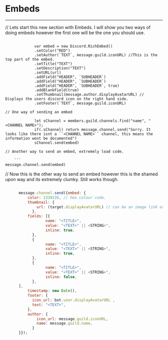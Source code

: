 # Embeds
----------------------------------------------------------------------------------------------------------

// Lets start this new section with Embeds. I will show you two ways of doing embeds however the first one will be the one you should use.

```

             var embed = new Discord.RichEmbed()
             .setColor("RED")
             .setAuthor(`TEXT`, message.guild.iconURL) //This is the top part of the embed.
             .setTitle("TEXT")
             .setDescription("TEXT")
             .setURL(url)
             .addField("HEADER", `SUBHEADER`)
             .addField("HEADER", `SUBHEADER`)
             .addField("HEADER", `SUBHEADER`, true) 
             .addBlankField(true)
             .setThumbnail(message.author.displayAvatarURL) // Displays the users discord icon on the right hand side.
             .setFooter(`TEXT`, message.guild.iconURL)

// One way of sending an embed

			 let sChannel = members.guild.channels.find("name", "<CHANNEL NAME>");
			 if(.sChannel) return message.channel.send("Sorry. It looks like there isnt a ``<CHANNEL NAME>`` channel, this means the information wont be documented")
             sChannel.send(embed)

// Another way to send an embed, extremely load code.

    ```
message.channel.send(embed)
```


// Now this is the other way to send an embed however this is the shamed upon way and its extremely clumky. Still works though.
```javascript

      message.channel.send({embed: {
          color: 1339135, // hex colour code.
          thumbnail: {
              url: (target.displayAvatarURL) // can be an image link or the guild icon also
            },
          fields: [{
                  name: "<TITLE>",
                  value: "<TEXT>" || <STRING>",
                  inline: true,
            },
            {
                  name: "<TITLE>",
                  value: "<TEXT>" || <STRING>",
                  inline: true,
            },
            {
                  name: "<TITLE>",
                  value: "<TEXT>" || <STRING>",
                  inline: false,
            },
      ],
          timestamp: new Date(),
          footer: {
            icon_url: bot.user.displayAvatarURL ,
            text: "<TEXT>",
          },
          author: {
              icon_url: message.guild.iconURL,
              name: message.guild.name,
            }
      }});
```
